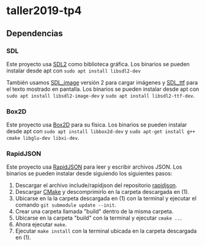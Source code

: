 # taller2019-tp4

## Dependencias

### SDL

Este proyecto usa [SDL2] como biblioteca gráfica. Los binarios se pueden instalar desde apt con `sudo apt install libsdl2-dev`

También usamos [SDL_image] versión 2 para cargar imágenes y [SDL_ttf] para el texto mostrado en pantalla. Los binarios se pueden instalar desde apt con `sudo apt install libsdl2-image-dev` y `sudo apt install libsdl2-ttf-dev`.

[SDL2]: http://wiki.libsdl.org/FrontPage
[SDL_image]: https://www.libsdl.org/projects/SDL_image/
[SDL_ttf]: https://www.libsdl.org/projects/SDL_ttf/

### Box2D

Este proyecto usa [Box2D] para su física. Los binarios se pueden instalar desde apt con `sudo apt install libbox2d-dev` y `sudo apt-get install g++ cmake libglu-dev libxi-dev`.

[Box2D]: https://github.com/erincatto/Box2D/wiki/FAQ

### RapidJSON

Este proyecto usa [RapidJSON] para leer y escribir archivos JSON. Los binarios se pueden instalar desde siguiendo los siguientes pasos:
  1. Descargar el archivo include/rapidjson del repositorio [rapidjson].
  2. Descargar [CMake] y descomprimirlo en la carpeta descargada en (1).
  3. Ubicarse en la la carpeta descargada en (1) con la terminal y ejecutar el comando `git submodule update --init`.
  4. Crear una carpeta llamada "build" dentro de la misma carpeta.
  5. Ubicarse en la carpeta "build" con la terminal y ejecutar `cmake ..`.
  6. Ahora ejecutar `make`.
  7. Ejecutar `make install` con la terminal ubicada en la carpeta descargada en (1).

[RapidJSON]: https://rapidjson.org/
[rapidjson]: https://github.com/Tencent/rapidjson
[CMake]: https://cmake.org/

